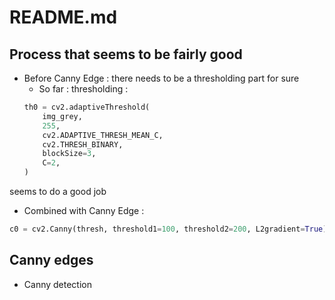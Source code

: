 # README.md

## Process that seems to be fairly good

- Before Canny Edge : there needs to be a thresholding part for sure
  - So far : thresholding :
  ```python
  th0 = cv2.adaptiveThreshold(
      img_grey,
      255,
      cv2.ADAPTIVE_THRESH_MEAN_C,
      cv2.THRESH_BINARY,
      blockSize=3,
      C=2,
  )
  ```
seems to do a good job
  - Combined with Canny Edge : 
  ```python
  c0 = cv2.Canny(thresh, threshold1=100, threshold2=200, L2gradient=True)
  ```

## Canny edges 
- Canny detection

